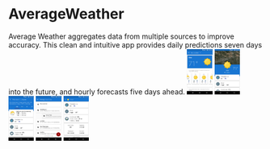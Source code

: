 # AverageWeather
Average Weather aggregates data from multiple sources to improve accuracy. This clean and intuitive app provides daily predictions seven days into the future, and hourly forecasts five days ahead. 
<img src="Screenshots/1.png" width="10%">
<img src="Screenshots/2.png" width="10%">
<img src="Screenshots/3.png" width="10%">
<img src="Screenshots/4.png" width="10%">
<img src="Screenshots/5.png" width="10%">

